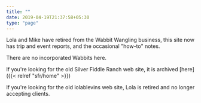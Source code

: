 ```yaml
---
title: ""
date: 2019-04-19T21:37:58+05:30
type: "page"
---
```


Lola and Mike have retired from the Wabbit Wangling business, this site now has trip and event reports, and the occasional "how-to" notes.

There are no incorporated Wabbits here. 

If you're looking for the old Silver Fiddle Ranch web site, it is archived [here]({{< relref "sfr/home" >}})

If you're looking for the old lolablevins web site, Lola is retired and no longer accepting clients. 

